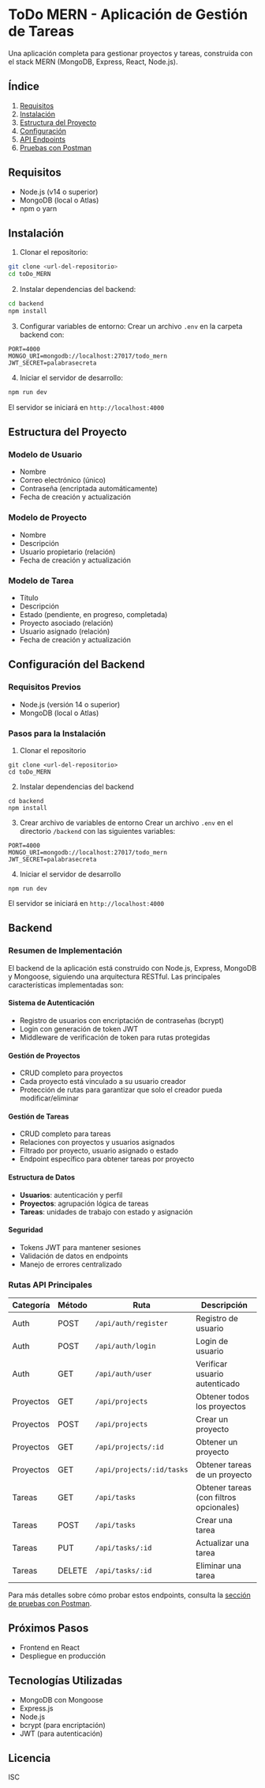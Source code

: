 # ToDo MERN - Aplicación de Gestión de Tareas

Una aplicación completa para gestionar proyectos y tareas, construida con el stack MERN (MongoDB, Express, React, Node.js).

## Índice

1. [Requisitos](#requisitos)
2. [Instalación](#instalación)
3. [Estructura del Proyecto](#estructura-del-proyecto)
4. [Configuración](#configuración)
5. [API Endpoints](#api-endpoints)
6. [Pruebas con Postman](#pruebas-con-postman)

## Requisitos

- Node.js (v14 o superior)
- MongoDB (local o Atlas)
- npm o yarn

## Instalación

1. Clonar el repositorio:
```bash
git clone <url-del-repositorio>
cd toDo_MERN
```

2. Instalar dependencias del backend:
```bash
cd backend
npm install
```

3. Configurar variables de entorno:
   Crear un archivo `.env` en la carpeta backend con:
```
PORT=4000
MONGO_URI=mongodb://localhost:27017/todo_mern
JWT_SECRET=palabrasecreta
```

4. Iniciar el servidor de desarrollo:
```bash
npm run dev
```

El servidor se iniciará en `http://localhost:4000`

## Estructura del Proyecto

### Modelo de Usuario
- Nombre
- Correo electrónico (único)
- Contraseña (encriptada automáticamente)
- Fecha de creación y actualización

### Modelo de Proyecto
- Nombre
- Descripción
- Usuario propietario (relación)
- Fecha de creación y actualización

### Modelo de Tarea
- Título
- Descripción
- Estado (pendiente, en progreso, completada)
- Proyecto asociado (relación)
- Usuario asignado (relación)
- Fecha de creación y actualización

## Configuración del Backend

### Requisitos Previos
- Node.js (versión 14 o superior)
- MongoDB (local o Atlas)

### Pasos para la Instalación

1. Clonar el repositorio
```
git clone <url-del-repositorio>
cd toDo_MERN
```

2. Instalar dependencias del backend
```
cd backend
npm install
```

3. Crear archivo de variables de entorno
Crear un archivo `.env` en el directorio `/backend` con las siguientes variables:
```
PORT=4000
MONGO_URI=mongodb://localhost:27017/todo_mern
JWT_SECRET=palabrasecreta
```

4. Iniciar el servidor de desarrollo
```
npm run dev
```

El servidor se iniciará en `http://localhost:4000`

## Backend

### Resumen de Implementación

El backend de la aplicación está construido con Node.js, Express, MongoDB y Mongoose, siguiendo una arquitectura RESTful. Las principales características implementadas son:

#### Sistema de Autenticación
- Registro de usuarios con encriptación de contraseñas (bcrypt)
- Login con generación de token JWT
- Middleware de verificación de token para rutas protegidas

#### Gestión de Proyectos
- CRUD completo para proyectos
- Cada proyecto está vinculado a su usuario creador
- Protección de rutas para garantizar que solo el creador pueda modificar/eliminar

#### Gestión de Tareas
- CRUD completo para tareas
- Relaciones con proyectos y usuarios asignados
- Filtrado por proyecto, usuario asignado o estado
- Endpoint específico para obtener tareas por proyecto

#### Estructura de Datos
- **Usuarios**: autenticación y perfil
- **Proyectos**: agrupación lógica de tareas
- **Tareas**: unidades de trabajo con estado y asignación

#### Seguridad
- Tokens JWT para mantener sesiones
- Validación de datos en endpoints
- Manejo de errores centralizado

### Rutas API Principales

| Categoría | Método | Ruta | Descripción |
|-----------|--------|------|-------------|
| Auth | POST | `/api/auth/register` | Registro de usuario |
| Auth | POST | `/api/auth/login` | Login de usuario |
| Auth | GET | `/api/auth/user` | Verificar usuario autenticado |
| Proyectos | GET | `/api/projects` | Obtener todos los proyectos |
| Proyectos | POST | `/api/projects` | Crear un proyecto |
| Proyectos | GET | `/api/projects/:id` | Obtener un proyecto |
| Proyectos | GET | `/api/projects/:id/tasks` | Obtener tareas de un proyecto |
| Tareas | GET | `/api/tasks` | Obtener tareas (con filtros opcionales) |
| Tareas | POST | `/api/tasks` | Crear una tarea |
| Tareas | PUT | `/api/tasks/:id` | Actualizar una tarea |
| Tareas | DELETE | `/api/tasks/:id` | Eliminar una tarea |

Para más detalles sobre cómo probar estos endpoints, consulta la [sección de pruebas con Postman](#pruebas-con-postman).

## Próximos Pasos
- Frontend en React
- Despliegue en producción

## Tecnologías Utilizadas
- MongoDB con Mongoose
- Express.js
- Node.js
- bcrypt (para encriptación)
- JWT (para autenticación)

## Licencia
ISC

